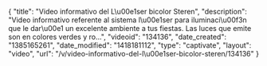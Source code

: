 {
    "title": "Video informativo del L\u00e1ser bicolor Steren",
    "description": "Video informativo referente al sistema l\u00e1ser para iluminaci\u00f3n que le dar\u00e1 un excelente ambiente a tus fiestas. Las luces que emite son en colores verdes y ro...",
    "videoid": "134136",
    "date_created": "1385165261",
    "date_modified": "1418181112",
    "type": "captivate",
    "layout": "video",
    "url": "\/v\/video-informativo-del-l\u00e1ser-bicolor-steren\/134136"
}